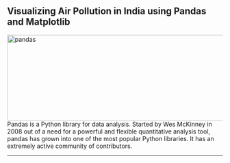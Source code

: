 <h2> Visualizing Air Pollution in India using Pandas and Matplotlib</h2>
<img  src="https://assets.nrdc.org/sites/default/files/styles/3up_promo/public/trumpvearth_coalplant_e7jfrb_rm_1200x630.jpg?itok=T1okkQdt" alt="pandas" width="700" height="200"
<p> Pandas is a Python library for data analysis. Started by Wes McKinney in 2008 out of a need for a powerful and flexible quantitative analysis tool, pandas has grown into one of the most popular Python libraries. It has an extremely active community of contributors. </p>
<hr>
